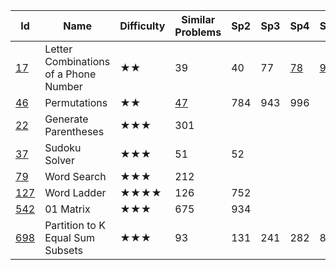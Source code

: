 
Id |	Name	| Difficulty |	Similar Problems	|	Sp2    |   Sp3  |  Sp4  |   Sp5 |Sp6 |					Comments
--- |  ---  |     ---    |       ---          | --- | --- | ---| ---|---| ---
[17](https://leetcode.com/problems/letter-combinations-of-a-phone-number/)	|Letter Combinations of a Phone Number|	★★|	39|	40	|77|	[78](https://leetcode.com/problems/subsets/)|[90](https://leetcode.com/problems/subsets-ii/)|216	|	Combination
[46](https://leetcode.com/problems/permutations/)	| Permutations	| ★★| 	[47](https://leetcode.com/problems/permutations-ii/)	| 784| 	943	| 996		| ||		Permutation
[22](https://leetcode.com/problems/generate-parentheses/)	|Generate Parentheses	|★★★	|301	| | ||||						DFS
[37](https://leetcode.com/problems/sudoku-solver/)	|Sudoku Solver	|★★★	|51	|52		| ||||				DFS
[79](https://leetcode.com/problems/word-search/)	|Word Search	|★★★	|212		||||||					DFS
[127](https://leetcode.com/problems/word-ladder/)	|Word Ladder|	★★★★|	126	|752	|||||					BFS
[542](https://leetcode.com/problems/01-matrix/)|	01 Matrix	|★★★|	675|	934	|||||					BFS
[698](https://leetcode.com/problems/partition-to-k-equal-sum-subsets/)	|Partition to K Equal Sum Subsets|	★★★	|93	|131	|241	|282|	842		||	Partition
